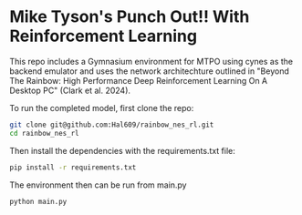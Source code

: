 # Mike Tyson's Punch Out!! With Reinforcement Learning

This repo includes a Gymnasium environment for MTPO using cynes as the backend emulator and uses the network architechture outlined in "Beyond The Rainbow: High Performance Deep Reinforcement Learning On A Desktop PC" (Clark et al. 2024).

To run the completed model, first clone the repo:

```Bash
git clone git@github.com:Hal609/rainbow_nes_rl.git
cd rainbow_nes_rl
```

Then install the dependencies with the requirements.txt file:

```Bash
pip install -r requirements.txt
```

The environment then can be run from main.py

```Python
python main.py
```